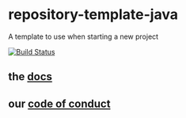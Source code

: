 # repository-template-java
A template to use when starting a new project

[![Build Status](https://travis-ci.org/baloise/repository-template-java.svg?branch=master)](https://travis-ci.org/baloise/repository-template-java)

## the [docs](docs/index.md)

## our [code of conduct](https://baloise.github.io/open-source/docs/md/guides/governance.html#code-of-conduct)
